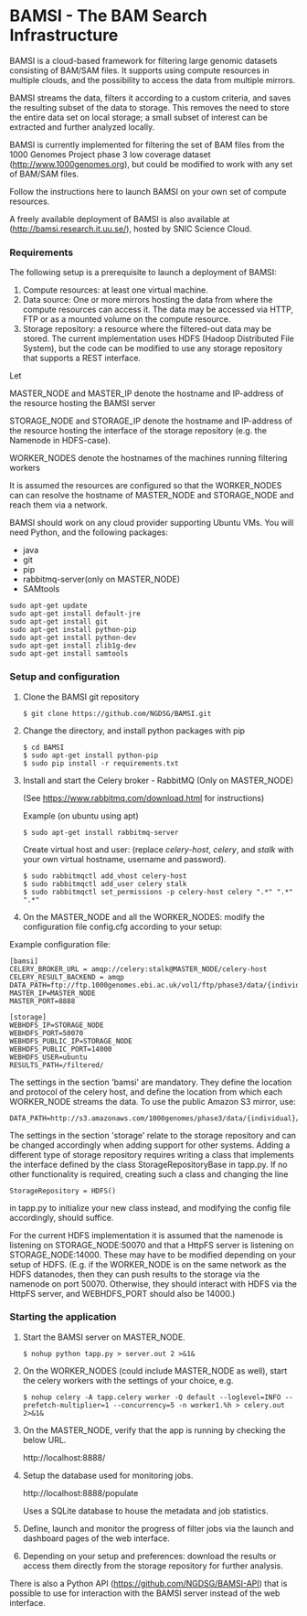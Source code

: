# BAMSI - The BAM Search Infrastructure #

BAMSI is a cloud-based framework for filtering large genomic datasets consisting of BAM/SAM files.
It supports using compute resources in multiple clouds, and the possibility to access the data from multiple mirrors.

BAMSI streams the data, filters it according to a custom criteria, and saves the resulting subset of the data to storage.
This removes the need to store the entire data set on local storage; a small subset of interest can be extracted and further analyzed locally.

BAMSI is currently implemented for filtering the set of BAM files from the 1000 Genomes Project phase 3 low coverage dataset (http://www.1000genomes.org),
but could be modified to work with any set of BAM/SAM files.

Follow the instructions here to launch BAMSI on your own set of compute resources.

A freely available deployment of BAMSI is also available at (http://bamsi.research.it.uu.se/), hosted by SNIC Science Cloud.


### Requirements ###

The following setup is a prerequisite to launch a deployment of BAMSI:

1. Compute resources: at least one virtual machine.
2. Data source: One or more mirrors hosting the data from where the compute resources can access it. The data may be accessed via HTTP, FTP or as a mounted volume on the compute resource.
3. Storage repository: a resource where the filtered-out data may be stored. The current implementation uses HDFS (Hadoop Distributed File System),
   but the code can be modified to use any storage repository that supports a REST interface.

Let

MASTER_NODE and MASTER_IP denote the hostname and IP-address of the resource hosting the BAMSI server

STORAGE_NODE and STORAGE_IP denote the hostname and IP-address of the resource hosting the interface of the storage repository (e.g. the Namenode in HDFS-case).

WORKER_NODES denote the hostnames of the machines running filtering workers

It is assumed the resources are configured so that the WORKER_NODES can can resolve the hostname of MASTER_NODE and STORAGE_NODE and reach them via a network.

BAMSI should work on any cloud provider supporting Ubuntu VMs. You will need Python, and the following packages:

* java
* git
* pip
* rabbitmq-server(only on MASTER_NODE)
* SAMtools



```
sudo apt-get update
sudo apt-get install default-jre
sudo apt-get install git
sudo apt-get install python-pip
sudo apt-get install python-dev
sudo apt-get install zlib1g-dev
sudo apt-get install samtools
```




### Setup and configuration ####

1. Clone the BAMSI git repository
     ```
    $ git clone https://github.com/NGDSG/BAMSI.git
    ```
2. Change the directory, and install python packages with pip
    ```
    $ cd BAMSI
    $ sudo apt-get install python-pip
    $ sudo pip install -r requirements.txt
    ```
3. Install and start the Celery broker - RabbitMQ (Only on MASTER_NODE)

   (See https://www.rabbitmq.com/download.html for instructions)

    Example (on ubuntu using apt)
     ```
    $ sudo apt-get install rabbitmq-server
     ```


    Create virtual host and user: (replace *celery-host*, *celery*, and *stalk* with your own virtual hostname, username and password).


     ```
    $ sudo rabbitmqctl add_vhost celery-host
    $ sudo rabbitmqctl add_user celery stalk
    $ sudo rabbitmqctl set_permissions -p celery-host celery ".*" ".*" ".*"
    ```



4. On the MASTER_NODE and all the WORKER_NODES: modify the configuration file config.cfg according to your setup:

 Example configuration file:

```
[bamsi]
CELERY_BROKER_URL = amqp://celery:stalk@MASTER_NODE/celery-host
CELERY_RESULT_BACKEND = amqp
DATA_PATH=ftp://ftp.1000genomes.ebi.ac.uk/vol1/ftp/phase3/data/{individual}/alignment/{filename}
MASTER_IP=MASTER_NODE
MASTER_PORT=8888

[storage]
WEBHDFS_IP=STORAGE_NODE
WEBHDFS_PORT=50070
WEBHDFS_PUBLIC_IP=STORAGE_NODE
WEBHDFS_PUBLIC_PORT=14000
WEBHDFS_USER=ubuntu
RESULTS_PATH=/filtered/
```

The settings in the section 'bamsi' are mandatory. They define the location and protocol of the celery host, and define the location from which
 each WORKER_NODE streams the data. To use the public Amazon S3 mirror, use:

```
DATA_PATH=http://s3.amazonaws.com/1000genomes/phase3/data/{individual}/alignment/{filename}
```



The settings in the section 'storage' relate to the storage repository and can be changed accordingly when adding support for other systems.
Adding a different type of storage repository requires writing a class that implements the interface defined by the class StorageRepositoryBase in tapp.py.
If no other functionality is required, creating such a class and changing the line

    StorageRepository = HDFS()

in tapp.py to initialize your new class instead, and modifying the config file accordingly, should suffice.



For the current HDFS implementation it is assumed that the namenode is listening on STORAGE_NODE:50070 and
that a HttpFS server is listening on STORAGE_NODE:14000. These may have to be modified depending on your setup of HDFS.
(E.g. if the WORKER_NODE is on the same network as the HDFS datanodes, then they can push results to the storage via the namenode on port 50070.
Otherwise, they should interact with HDFS via the HttpFS server, and WEBHDFS_PORT should also be 14000.)


### Starting the application ####

1. Start the BAMSI server on MASTER_NODE.

    ```
    $ nohup python tapp.py > server.out 2 >&1&
    ```

2. On the WORKER_NODES (could include MASTER_NODE as well), start the celery workers with the settings of your choice, e.g.

    ```
    $ nohup celery -A tapp.celery worker -Q default --loglevel=INFO --prefetch-multiplier=1 --concurrency=5 -n worker1.%h > celery.out 2>&1&
    ```

3. On the MASTER_NODE, verify that the app is running by checking the below URL.

    http://localhost:8888/

4. Setup the database used for monitoring jobs.

    http://localhost:8888/populate

    Uses a SQLite database to house the metadata and job statistics.

5. Define, launch and monitor the progress of filter jobs via the launch and dashboard pages of the web interface.

6. Depending on your setup and preferences: download the results or access them directly from the storage repository for further analysis.

There is also a Python API (https://github.com/NGDSG/BAMSI-API) that is possible to use for interaction with the BAMSI server instead of the web interface.



